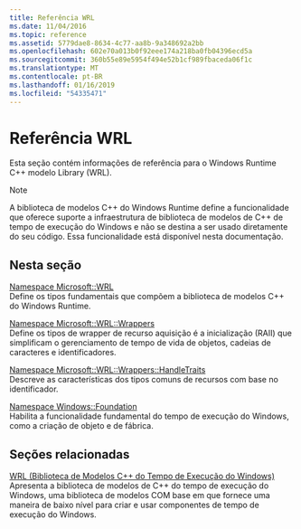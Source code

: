 ```yaml
---
title: Referência WRL
ms.date: 11/04/2016
ms.topic: reference
ms.assetid: 5779dae8-8634-4c77-aa8b-9a348692a2bb
ms.openlocfilehash: 602e70a013b0f92eee174a218ba0fb04396ecd5a
ms.sourcegitcommit: 360b55e89e5954f494e52b1cf989fbaceda06f1c
ms.translationtype: MT
ms.contentlocale: pt-BR
ms.lasthandoff: 01/16/2019
ms.locfileid: "54335471"
---
```

# <a name="wrl-reference"></a>Referência WRL

Esta seção contém informações de referência para o Windows Runtime C++ modelo Library (WRL).

> [!NOTE]
> A biblioteca de modelos C++ do Windows Runtime define a funcionalidade que oferece suporte a infraestrutura de biblioteca de modelos de C++ de tempo de execução do Windows e não se destina a ser usado diretamente do seu código. Essa funcionalidade está disponível nesta documentação.

## <a name="in-this-section"></a>Nesta seção

[Namespace Microsoft::WRL](microsoft-wrl-namespace.md)<br/>
Define os tipos fundamentais que compõem a biblioteca de modelos C++ do Windows Runtime.

[Namespace Microsoft::WRL::Wrappers](microsoft-wrl-wrappers-namespace.md)<br/>
Define os tipos de wrapper de recurso aquisição é a inicialização (RAII) que simplificam o gerenciamento de tempo de vida de objetos, cadeias de caracteres e identificadores.

[Namespace Microsoft::WRL::Wrappers::HandleTraits](microsoft-wrl-wrappers-handletraits-namespace.md)<br/>
Descreve as características dos tipos comuns de recursos com base no identificador.

[Namespace Windows::Foundation](windows-foundation-namespace.md)<br/>
Habilita a funcionalidade fundamental do tempo de execução do Windows, como a criação de objeto e de fábrica.

## <a name="related-sections"></a>Seções relacionadas

[WRL (Biblioteca de Modelos C++ do Tempo de Execução do Windows)](windows-runtime-cpp-template-library-wrl.md)<br/>
Apresenta a biblioteca de modelos de C++ do tempo de execução do Windows, uma biblioteca de modelos COM base em que fornece uma maneira de baixo nível para criar e usar componentes de tempo de execução do Windows.